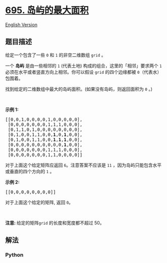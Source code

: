 # [695. 岛屿的最大面积](https://leetcode-cn.com/problems/max-area-of-island)

[English Version](/leetcode/0600-0699/0695.Max%20Area%20of%20Island/README_EN.md)

## 题目描述

<!-- 这里写题目描述 -->

<p>给定一个包含了一些 <code>0</code> 和 <code>1</code> 的非空二维数组&nbsp;<code>grid</code> 。</p>

<p>一个&nbsp;<strong>岛屿</strong>&nbsp;是由一些相邻的&nbsp;<code>1</code>&nbsp;(代表土地) 构成的组合，这里的「相邻」要求两个 <code>1</code> 必须在水平或者竖直方向上相邻。你可以假设&nbsp;<code>grid</code> 的四个边缘都被 <code>0</code>（代表水）包围着。</p>

<p>找到给定的二维数组中最大的岛屿面积。(如果没有岛屿，则返回面积为 <code>0</code> 。)</p>

<p>&nbsp;</p>

<p><strong>示例 1:</strong></p>

<pre>[[0,0,1,0,0,0,0,1,0,0,0,0,0],
 [0,0,0,0,0,0,0,1,1,1,0,0,0],
 [0,1,1,0,1,0,0,0,0,0,0,0,0],
 [0,1,0,0,1,1,0,0,<strong>1</strong>,0,<strong>1</strong>,0,0],
 [0,1,0,0,1,1,0,0,<strong>1</strong>,<strong>1</strong>,<strong>1</strong>,0,0],
 [0,0,0,0,0,0,0,0,0,0,<strong>1</strong>,0,0],
 [0,0,0,0,0,0,0,1,1,1,0,0,0],
 [0,0,0,0,0,0,0,1,1,0,0,0,0]]
</pre>

<p>对于上面这个给定矩阵应返回&nbsp;<code>6</code>。注意答案不应该是 <code>11</code> ，因为岛屿只能包含水平或垂直的四个方向的 <code>1</code> 。</p>

<p><strong>示例 2:</strong></p>

<pre>[[0,0,0,0,0,0,0,0]]</pre>

<p>对于上面这个给定的矩阵, 返回&nbsp;<code>0</code>。</p>

<p>&nbsp;</p>

<p><strong>注意:&nbsp;</strong>给定的矩阵<code>grid</code>&nbsp;的长度和宽度都不超过 50。</p>


## 解法

<!-- 这里可写通用的实现逻辑 -->

<!-- tabs:start -->

### **Python**

<!-- 这里可写当前语言的特殊实现逻辑 -->

```python

```

<!-- tabs:end -->
